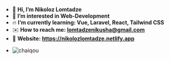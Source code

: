 - 👋 <strong> Hi, I’m Nikoloz Lomtadze </strong>
- 👀 <strong> I’m interested in Web-Development  </strong>
- 🔥 <strong> I’m currently learning: Vue, Laravel, React, Tailwind CSS  </strong>
- ✉️  <strong> How to reach me: lomtadzenikusha@gmail.com  </strong>
- 💛 <strong> Website: https://nikolozlomtadze.netlify.app  </strong>
- <center><p><img align="left" src="https://github-readme-stats.vercel.app/api/top-langs?username=chaiqou&show_icons=true&locale=en&layout=compact" alt="chaiqou" /></p></center>





